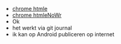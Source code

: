 - [chrome htmle](https://lieven.classy.be/htmle.html)
- [chrome htmleNoWr](https://lieven.classy.be/htmlenw.html)
- Ok
- het werkt via git journal
- ik kan op Android publiceren op internet
